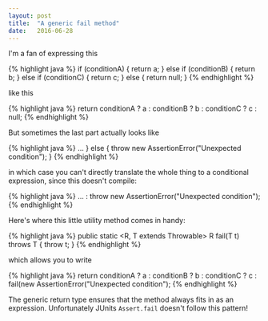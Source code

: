 ```yaml
---
layout: post
title:  "A generic fail method"
date:   2016-06-28
---
```


I'm a fan of expressing this

{% highlight java %}
if (conditionA) {
    return a;
} else if (conditionB) {
    return b;
} else if (conditionC) {
    return c;
} else {
    return null;
}
{% endhighlight %}

like this

{% highlight java %}
return conditionA ? a
      : conditionB ? b
      : conditionC ? c
      : null;
{% endhighlight %}

But sometimes the last part actually looks like

{% highlight java %}
    ...
} else {
    throw new AssertionError("Unexpected condition");
}
{% endhighlight %}

in which case you can't directly translate the whole thing to a conditional expression, since this doesn't compile:

{% highlight java %}
     ...
     : throw new AssertionError("Unexpected condition");
{% endhighlight %}

   

Here's where this little utility method comes in handy:

{% highlight java %}
public static <R, T extends Throwable> R fail(T t) throws T {
    throw t;
}
{% endhighlight %}

which allows you to write

{% highlight java %}
return conditionA ? a
      : conditionB ? b
      : conditionC ? c
      : fail(new AssertionError("Unexpected condition");
{% endhighlight %}

The generic return type ensures that the method always fits in as an expression. Unfortunately JUnits `Assert.fail` doesn't follow this pattern!